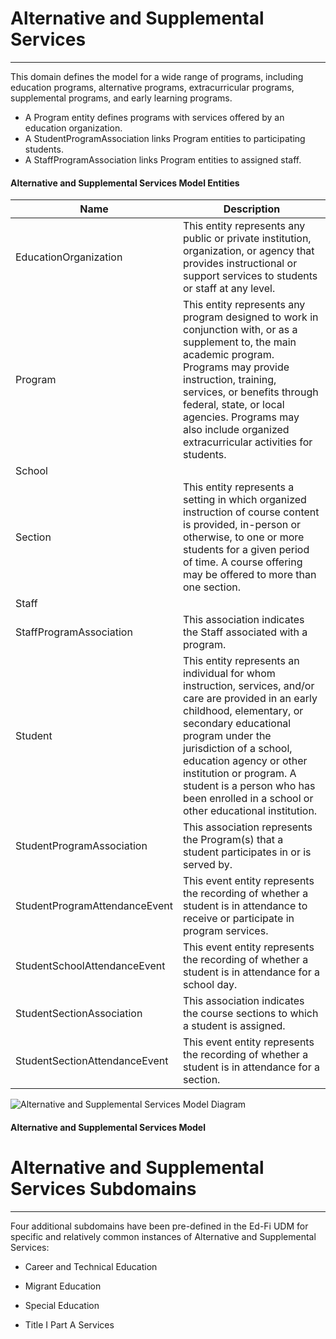 # Alternative and Supplemental Services
---
This domain defines the model for a wide range of programs, including education programs, alternative programs, extracurricular programs, supplemental programs, and early learning programs.
* A Program entity defines programs with services offered by an education organization.
* A StudentProgramAssociation links Program entities to participating students.
* A StaffProgramAssociation links Program entities to assigned staff.



#### Alternative and Supplemental Services Model Entities

| Name        | Description  |
|-----------------|------------------|
| EducationOrganization | This entity represents any public or private institution, organization, or agency that provides instructional or support services to students or staff at any level. |
| Program | This entity represents any program designed to work in conjunction with, or as a supplement to, the main academic program. Programs may provide instruction, training, services, or benefits through federal, state, or local agencies. Programs may also include organized extracurricular activities for students. |
| School |  |
| Section | This entity represents a setting in which organized instruction of course content is provided, in-person or otherwise, to one or more students for a given period of time. A course offering may be offered to more than one section. |
| Staff |  |
| StaffProgramAssociation | This association indicates the Staff associated with a program. |
| Student | This entity represents an individual for whom instruction, services, and/or care are provided in an early childhood, elementary, or secondary educational program under the jurisdiction of a school, education agency or other institution or program. A student is a person who has been enrolled in a school or other educational institution. |
| StudentProgramAssociation | This association represents the Program(s) that a student participates in or is served by. |
| StudentProgramAttendanceEvent | This event entity represents the recording of whether a student is in attendance to receive or participate in program services. |
| StudentSchoolAttendanceEvent | This event entity represents the recording of whether a student is in attendance for a school day. |
| StudentSectionAssociation | This association indicates the course sections to which a student is assigned. |
| StudentSectionAttendanceEvent | This event entity represents the recording of whether a student is in attendance for a section. |


![Alternative and Supplemental Services Model Diagram](/path/to/domain-model.png)
#### Alternative and Supplemental Services Model  

# Alternative and Supplemental Services Subdomains

---

Four additional subdomains have been pre-defined in the Ed-Fi UDM
for specific and relatively common instances of
Alternative and Supplemental Services:

* Career and Technical Education

* Migrant Education

* Special Education

* Title I Part A Services
